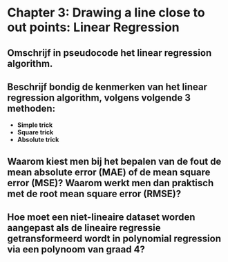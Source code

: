 # Chapter 3: Drawing a line close to out points: Linear Regression

## Omschrijf in pseudocode het **linear regression algorithm**.

## Beschrijf bondig de kenmerken van het **linear regression algorithm**, volgens volgende 3 methoden:
- **Simple trick**
- **Square trick**
- **Absolute trick**

## Waarom kiest men bij het bepalen van de fout de **mean absolute error (MAE)** of de **mean square error (MSE)**? Waarom werkt men dan praktisch met de **root mean square error (RMSE)**?

## Hoe moet een niet-lineaire dataset worden aangepast als de **lineaire regressie** getransformeerd wordt in **polynomial regression** via een polynoom van graad 4?